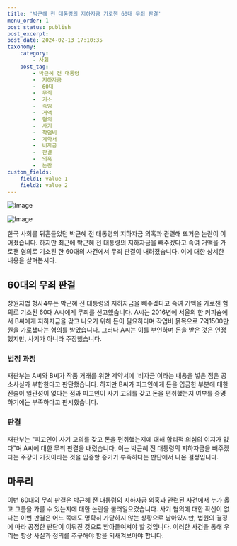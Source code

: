 ```yaml
---
title: '박근혜 전 대통령의 지하자금 가로챈 60대 무죄 판결'
menu_order: 1
post_status: publish
post_excerpt: 
post_date: 2024-02-13 17:10:35
taxonomy:
    category:
        - 사회
    post_tag:
        - 박근혜 전 대통령
        -  지하자금
        -  60대
        -  무죄
        -  기소
        -  속임
        -  거액
        -  혐의
        -  사기
        -  작업비
        -  계약서
        -  비자금
        -  판결
        -  의혹
        -  논란
custom_fields:
    field1: value 1
    field2: value 2
---
```


![Image](https://imgnews.pstatic.net/image/031/2024/02/13/0000812052_001_20240213084701090.jpg?type=w647)

![Image](https://imgnews.pstatic.net/image/031/2024/02/13/0000812052_002_20240213084701110.jpg?type=w647)

한국 사회를 뒤흔들었던 박근혜 전 대통령의 지하자금 의혹과 관련해 뜨거운 논란이 이어졌습니다. 하지만 최근에 박근혜 전 대통령의 지하자금을 빼주겠다고 속여 거액을 가로챈 혐의로 기소된 한 60대의 사건에서 무죄 판결이 내려졌습니다. 이에 대한 상세한 내용을 살펴봅시다.
## 60대의 무죄 판결
창원지법 형사4부는 박근혜 전 대통령의 지하자금을 빼주겠다고 속여 거액을 가로챈 혐의로 기소된 60대 A씨에게 무죄를 선고했습니다. A씨는 2016년에 서울의 한 커피숍에서 B씨에게 지하자금을 갖고 나오기 위해 돈이 필요하다며 작업비 몱목으로 7억1500만원을 가로챘다는 혐의를 받았습니다. 그러나 A씨는 이를 부인하며 돈을 받은 것은 인정했지만, 사기가 아니라 주장했습니다.
### 법정 과정
재판부는 A씨와 B씨가 작품 거래를 위한 계약서에 '비자금'이라는 내용을 넣은 점은 공소사실과 부합한다고 판단했습니다. 하지만 B씨가 피고인에게 돈을 입금한 부분에 대한 진술이 일관성이 없다는 점과 피고인이 사기 고의를 갖고 돈을 편취했는지 여부를 증명하기에는 부족하다고 판시했습니다.
### 판결
재판부는 "피고인이 사기 고의를 갖고 돈을 편취했는지에 대해 합리적 의심의 여지가 없다"며 A씨에 대한 무죄 판결을 내렸습니다. 이는 박근혜 전 대통령의 지하자금을 빼주겠다는 주장이 거짓이라는 것을 입증할 증거가 부족하다는 판단에서 나온 결정입니다.
## 마무리
이번 60대의 무죄 판결은 박근혜 전 대통령의 지하자금 의혹과 관련된 사건에서 누가 옳고 그름을 가를 수 있는지에 대한 논란을 불러일으켰습니다. 사기 혐의에 대한 확신이 없다는 이번 판결은 어느 쪽에도 명확히 가닫하지 않는 상황으로 남아있지만, 법원의 결정에 따라 공정한 판단이 이뤄진 것으로 받아들여져야 할 것입니다. 이러한 사건을 통해 우리는 항상 사실과 정의를 추구해야 함을 되새겨보아야 합니다.
